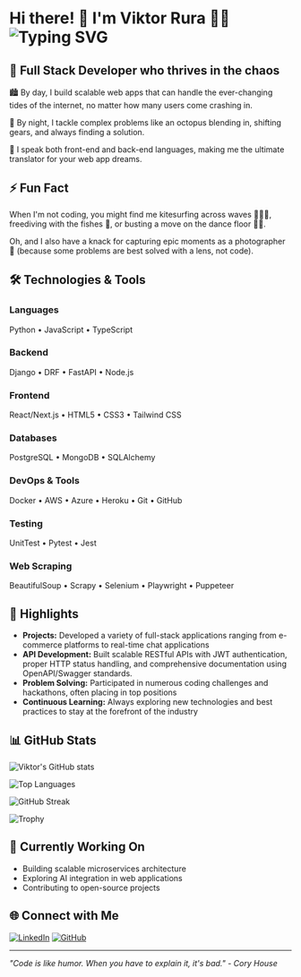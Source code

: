 # Hi there! 🖖 I'm Viktor Rura 👨‍💼 ![Typing SVG](https://readme-typing-svg.herokuapp.com?font=Fira+Code&pause=1000&color=36BCF7&width=435&lines=Full+Stack+Developer;Kitesurfer+%26+Photographer;Always+learning+new+things)

## 🚀 Full Stack Developer who thrives in the chaos

🏙️ By day, I build scalable web apps that can handle the ever-changing tides of the internet, no matter how many users come crashing in.

🌃 By night, I tackle complex problems like an octopus blending in, shifting gears, and always finding a solution.

📢 I speak both front-end and back-end languages, making me the ultimate translator for your web app dreams.

## ⚡ Fun Fact

When I'm not coding, you might find me kitesurfing across waves 🏄🏻‍♂️, freediving with the fishes 🐡, or busting a move on the dance floor 🕺🏻.

Oh, and I also have a knack for capturing epic moments as a photographer 📸 (because some problems are best solved with a lens, not code).

## 🛠️ Technologies & Tools

### Languages
Python • JavaScript • TypeScript 

### Backend
Django • DRF • FastAPI • Node.js

### Frontend
React/Next.js • HTML5 • CSS3 • Tailwind CSS

### Databases
PostgreSQL • MongoDB • SQLAlchemy 

### DevOps & Tools
Docker • AWS • Azure • Heroku • Git • GitHub

### Testing
UnitTest • Pytest • Jest 

### Web Scraping
BeautifulSoup • Scrapy • Selenium • Playwright • Puppeteer

## 🌟 Highlights

- **Projects:** Developed a variety of full-stack applications ranging from e-commerce platforms to real-time chat applications
- **API Development:** Built scalable RESTful APIs with JWT authentication, proper HTTP status handling, and comprehensive documentation using OpenAPI/Swagger standards.
- **Problem Solving:** Participated in numerous coding challenges and hackathons, often placing in top positions
- **Continuous Learning:** Always exploring new technologies and best practices to stay at the forefront of the industry

## 📊 GitHub Stats

![Viktor's GitHub stats](https://github-readme-stats.vercel.app/api?username=viktor-codes&show_icons=true&theme=dark)

![Top Languages](https://github-readme-stats.vercel.app/api/top-langs/?username=viktor-codes&layout=compact&theme=dark)

![GitHub Streak](https://github-readme-streak-stats.herokuapp.com/?user=viktor-codes&theme=dark)

![Trophy](https://github-profile-trophy.vercel.app/?username=viktor-codes&theme=darkhub&margin-w=15&margin-h=15)


## 🚧 Currently Working On

- Building scalable microservices architecture
- Exploring AI integration in web applications
- Contributing to open-source projects

## 🌐 Connect with Me

[![LinkedIn](https://img.shields.io/badge/LinkedIn-0077B5?style=for-the-badge&logo=linkedin&logoColor=white)](https://www.linkedin.com/in/viktor-codes)
[![GitHub](https://img.shields.io/badge/GitHub-100000?style=for-the-badge&logo=github&logoColor=white)](https://github.com/viktor-codes)

---
*"Code is like humor. When you have to explain it, it's bad." - Cory House*
